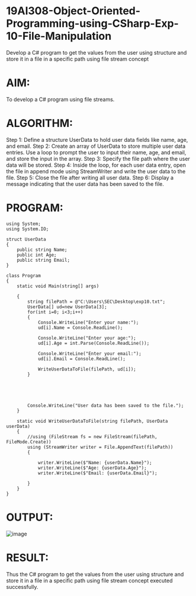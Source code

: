 # 19AI308-Object-Oriented-Programming-using-CSharp-Exp-10-File-Manipulation
Develop a C# program to get the values from the user using structure and store it in a file in a specific path using file stream concept

# AIM:
To develop a C# program using file streams.

# ALGORITHM:
Step 1: Define a structure UserData to hold user data fields like name, age, and email.
Step 2: Create an array of UserData to store multiple user data entries. Use a loop to prompt the user to input their name, age, and email, and store the input in the array.
Step 3: Specify the file path where the user data will be stored.
Step 4: Inside the loop, for each user data entry, open the file in append mode using StreamWriter and write the user data to the file.
Step 5: Close the file after writing all user data.
Step 6: Display a message indicating that the user data has been saved to the file.

# PROGRAM:
```
using System;
using System.IO;

struct UserData
{
    public string Name;
    public int Age;
    public string Email;
}

class Program
{
    static void Main(string[] args)

    {
        string filePath = @"C:\Users\SEC\Desktop\exp10.txt";
        UserData[] ud=new UserData[3];
        for(int i=0; i<3;i++)
        {
            Console.WriteLine("Enter your name:");
            ud[i].Name = Console.ReadLine();

            Console.WriteLine("Enter your age:");
            ud[i].Age = int.Parse(Console.ReadLine());

            Console.WriteLine("Enter your email:");
            ud[i].Email = Console.ReadLine();

            WriteUserDataToFile(filePath, ud[i]);
        }  
        
        

       

        Console.WriteLine("User data has been saved to the file.");
    }

    static void WriteUserDataToFile(string filePath, UserData userData)
    {
        //using (FileStream fs = new FileStream(filePath, FileMode.Create))
        using (StreamWriter writer = File.AppendText(filePath))
        {
            
            writer.WriteLine($"Name: {userData.Name}");
            writer.WriteLine($"Age: {userData.Age}");
            writer.WriteLine($"Email: {userData.Email}");
            
        }
    }
}
```

# OUTPUT:
![image](https://github.com/Lingeswaran04/19AI308-Object-Oriented-Programming-using-CSharp-Exp-10-File-Manipulation/assets/119103865/e47fc0dd-9e04-46b0-bc69-69d55cf1048b)


# RESULT:
Thus the C# program to get the values from the user using structure and store it in a file in a specific path using file stream concept executed successfully.
